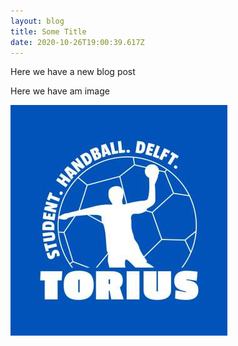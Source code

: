 ```yaml
---
layout: blog
title: Some Title
date: 2020-10-26T19:00:39.617Z
---
```

Here we have a new blog post

Here we have am image

![Torius Logo](/images/uploads/torius.jpg "Torius")
